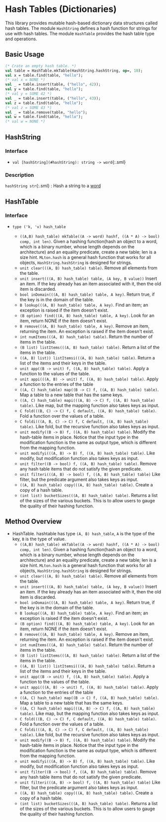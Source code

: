 # Hash Tables (Dictionaries)

This library provides mutable hash-based dictionary data structures called hash
tables. The module `HashString` defines a hash function for strings for use with
hash tables. The module `HashTable` provides the hash table type and operations.

## Basic Usage

```sml
(* Crate an empty hash table. *)
val table = HashTable.mkTable(HashString.hashString, op=, 10);
val x = table.find(table, "hello");
(* val x = NONE *)
val _ = table.insert(table, ("hello", 42));
val y = table.find(table, "hello");
(* val y = SOME 42 *)
val _ = table.insert(table, ("hello", 43));
val z = table.find(table, "hello");
(* val z = SOME 43 *)
val _ = table.remove(table, "hello");
val w = table.find(table, "hello");
(* val w = NONE *)
```

## HashString

### Interface
- `val [hashString](#hashString): string -> word`{:.sml}

### Description

`hashString str`{:.sml} [](#hashString)
: Hash a string to a [word](http://sml-family.org/Basis/word.html)

## HashTable

### Interface
- `type ('k, 'v) hash_table`

  + `((A,B) hash_table) mkTable((A -> word) hashf, ((A * A) -> bool) comp, int len)`. Given a hashing function(hash an object to a word, which is a binary number, whose length depends on the architecture) and an equality predicate, create a new table; len is a size hint.  `MLton.hash` is a general hash function that works for all objects, `HashString.hashString` is designed for strings.
  + `unit clear(((A, B) hash_table) table)`. Remove all elements from the table.
  + `unit insert(((A, B) hash_table) table, (A key, B value))` Insert an item. If the key already has an item associated with it, then the old item is discarded.
  + `bool inDomain(((A, B) hash_table) table, A key)`. Return true, if the key is in the domain of the table.
  + `B lookup(((A, B) hash_table) table, A key)`. Find an item; an exception is raised if the item doesn't exist.
  + `(B option) find(((A, B) hash_table) table, A key)`. Look for an item, return NONE if the item doesn't exist.
  + `B remove(((A, B) hash_table) table, A key)`. Remove an item, returning the item. An exception is raised if the item doesn't exist.
  + `int numItems(((A, B) hash_table) table)`. Return the number of items in the table.
  + `(B list) listItems(((A, B) hash_table) table)`. Return a list of the items in the table.
  + `((A, B) list)) listItemsi(((A, B) hash_table) table)`. Return a list of the items and their keys in the table.
  + `unit app((B -> unit) f, ((A, B) hash_table) table)`. Apply a function to the values of the table.
  + `unit appi(((A, B) -> unit) f, ((A, B) hash_table) table)`. Apply a function to the entries of the table
  + `((A, C) hash_table) map((B -> C) f, ((A, B) hash_table) table)`. Map a table to a new table that has the same keys.
  + `((A, C) hash_table) mapi(((A, B) -> C) f, ((A, B) hash_table) table)`. Like map, but the mapping function also takes keys as input.
  + `C fold(((B, C) -> C) f, C default, ((A, B) hash_table) table)`. Fold a function over the values of a table.
  + `C foldi(((A, B, C) -> C) f, C default, ((A, B) hash_table) table)`. Like fold, but the recursive function also takes keys as input.
  + `unit modify((B -> B) f, ((A, B) hash_table) table)`. Modify the hash-table items in place. Notice that the input type in the modification function is the same as output type, which is different from the mapping function.
  + `unit modifyi(((A, B) -> B) f, ((A, B) hash_table) table)`. Like modify, but modification function also takes keys as input.
  + `unit filter((B -> bool) f, ((A, B) hash_table) table)`. Remove any hash table items that do not satisfy the given predicate.
  + `unit filteri(((A, B) -> bool) f, ((A, B) hash_table) table)` Like filter, but the predicate argument also takes keys as input.
  + `((A, B) hash_table) copy(((A, B) hash_table) table)`. Create a copy of a hash table.
  + `(int list) bucketSizes(((A, B) hash_table) table)`. Returns a list of the sizes of the various buckets. This is to allow users to gauge the quality of their hashing function.


## Method Overview
- HashTable. hashtable has type `(A, B) hash_table`, `A` is the type of the key, `B` is the type of value.
  + `((A,B) hash_table) mkTable((A -> word) hashf, ((A * A) -> bool) comp, int len)`. Given a hashing function(hash an object to a word, which is a binary number, whose length depends on the architecture) and an equality predicate, create a new table; len is a size hint.  `MLton.hash` is a general hash function that works for all objects, `HashString.hashString` is designed for strings.
  + `unit clear(((A, B) hash_table) table)`. Remove all elements from the table.
  + `unit insert(((A, B) hash_table) table, (A key, B value))` Insert an item. If the key already has an item associated with it, then the old item is discarded.
  + `bool inDomain(((A, B) hash_table) table, A key)`. Return true, if the key is in the domain of the table.
  + `B lookup(((A, B) hash_table) table, A key)`. Find an item; an exception is raised if the item doesn't exist.
  + `(B option) find(((A, B) hash_table) table, A key)`. Look for an item, return NONE if the item doesn't exist.
  + `B remove(((A, B) hash_table) table, A key)`. Remove an item, returning the item. An exception is raised if the item doesn't exist.
  + `int numItems(((A, B) hash_table) table)`. Return the number of items in the table.
  + `(B list) listItems(((A, B) hash_table) table)`. Return a list of the items in the table.
  + `((A, B) list)) listItemsi(((A, B) hash_table) table)`. Return a list of the items and their keys in the table.
  + `unit app((B -> unit) f, ((A, B) hash_table) table)`. Apply a function to the values of the table.
  + `unit appi(((A, B) -> unit) f, ((A, B) hash_table) table)`. Apply a function to the entries of the table
  + `((A, C) hash_table) map((B -> C) f, ((A, B) hash_table) table)`. Map a table to a new table that has the same keys.
  + `((A, C) hash_table) mapi(((A, B) -> C) f, ((A, B) hash_table) table)`. Like map, but the mapping function also takes keys as input.
  + `C fold(((B, C) -> C) f, C default, ((A, B) hash_table) table)`. Fold a function over the values of a table.
  + `C foldi(((A, B, C) -> C) f, C default, ((A, B) hash_table) table)`. Like fold, but the recursive function also takes keys as input.
  + `unit modify((B -> B) f, ((A, B) hash_table) table)`. Modify the hash-table items in place. Notice that the input type in the modification function is the same as output type, which is different from the mapping function.
  + `unit modifyi(((A, B) -> B) f, ((A, B) hash_table) table)`. Like modify, but modification function also takes keys as input.
  + `unit filter((B -> bool) f, ((A, B) hash_table) table)`. Remove any hash table items that do not satisfy the given predicate.
  + `unit filteri(((A, B) -> bool) f, ((A, B) hash_table) table)` Like filter, but the predicate argument also takes keys as input.
  + `((A, B) hash_table) copy(((A, B) hash_table) table)`. Create a copy of a hash table.
  + `(int list) bucketSizes(((A, B) hash_table) table)`. Returns a list of the sizes of the various buckets. This is to allow users to gauge the quality of their hashing function.

